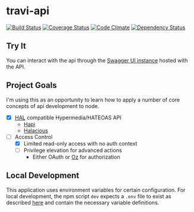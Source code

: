 travi-api
=========

[![Build Status](https://img.shields.io/travis/travi/travi-api.svg?style=flat)](https://travis-ci.org/travi/travi-api)
[![Coverage Status](https://img.shields.io/coveralls/travi/travi-api.svg?style=flat)](https://coveralls.io/r/travi/travi-api?branch=master)
[![Code Climate](https://img.shields.io/codeclimate/github/travi/travi-api.svg?style=flat)](https://codeclimate.com/github/travi/travi-api)
[![Dependency Status](https://img.shields.io/gemnasium/travi/travi-api.svg?style=flat)](https://gemnasium.com/travi/travi-api)

## Try It
You can interact with the api through the [Swagger UI instance](https://api.travi.org/documentation) hosted with the API.

## Project Goals

I'm using this as an opportunity to learn how to apply a number of core concepts of api development to node.

- [x] <abbr title="Hypertext Application Language">[HAL](http://stateless.co/hal_specification.html)</abbr> compatible Hypermedia/HATEOAS API
    * [Hapi](http://hapijs.com/)
    * [Halacious](https://github.com/bleupen/halacious)
- [ ] Access Control
    - [x] Limited read-only access with no auth context
    - [ ]  Privilege elevation for advanced actions
        * Either OAuth or [Oz](https://github.com/hueniverse/oz) for authorization

## Local Development

This application uses environment variables for certain configuration. For local development, the npm script `dev` expects
a `.env` file to exist as described [here](https://devcenter.heroku.com/articles/heroku-local#set-up-your-local-environment-variables)
and contain the necessary variable definitions.
